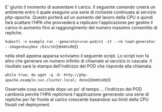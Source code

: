 E' giunto il momento di aumentare il carico. Il seguente comando creerà un ambiente entro il quale eseguire una serie di richieste continuata al servizio *php-apache*. Questo porterà ad un aumento del lavoro della CPU e quindi farà scattare l'HPA che provvederà a replicare l'applicazione per gestire il carico in aumento fino al raggiungimento del numero massimo consentito di repliche.

`kubectl -n example run --generator=run-pod/v1 -it --rm load-generator --image=busybox /bin/sh`{{execute}}

nella shell appena apparsa scriviamo il seguente script. Lo script non fa altro che generare un numero infinito di chiamate al servizio in cascata. Il risultato sarà la stampa dell'indirizzo del POD che risponde alla chiamata.

`while true; do wget -q -O- http://php-apache.example.svc.cluster.local; done`{{execute}}

Osservate cosa succede dopo un po' di tempo ... l'indirizzo del POD cambierà perchè l'HPA replicherà l'applicazione generando una serie di repliche per far fronte al carico crescente basandosi sui limiti della CPU fissati nel deployment.